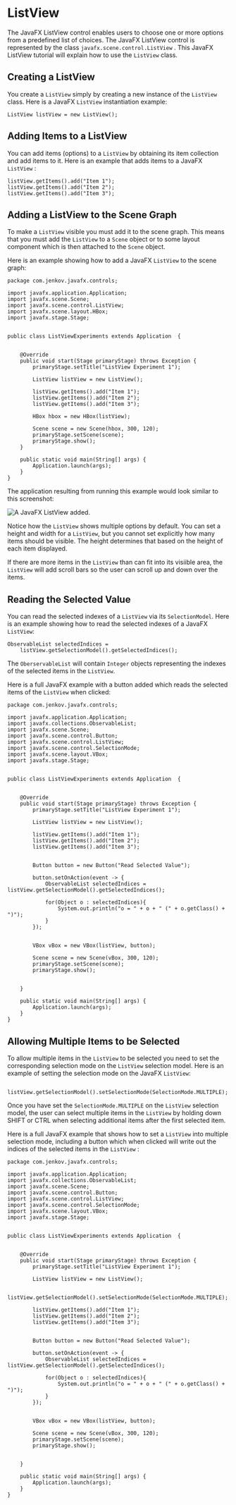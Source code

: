 # ListView

The JavaFX ListView control enables users to choose one or more options from a predefined list of choices. The JavaFX ListView control is represented by the class `javafx.scene.control.ListView` . This JavaFX ListView tutorial will explain how to use the `ListView` class.

## Creating a ListView

You create a `ListView` simply by creating a new instance of the `ListView` class. Here is a JavaFX `ListView` instantiation example:

```
ListView listView = new ListView();
```

## Adding Items to a ListView

You can add items (options) to a `ListView` by obtaining its item collection and add items to it. Here is an example that adds items to a JavaFX `ListView` :

```
listView.getItems().add("Item 1");
listView.getItems().add("Item 2");
listView.getItems().add("Item 3");
```

## Adding a ListView to the Scene Graph

To make a `ListView` visible you must add it to the scene graph. This means that you must add the `ListView` to a `Scene` object or to some layout component which is then attached to the `Scene` object.

Here is an example showing how to add a JavaFX `ListView` to the scene graph:

```
package com.jenkov.javafx.controls;

import javafx.application.Application;
import javafx.scene.Scene;
import javafx.scene.control.ListView;
import javafx.scene.layout.HBox;
import javafx.stage.Stage;


public class ListViewExperiments extends Application  {


    @Override
    public void start(Stage primaryStage) throws Exception {
        primaryStage.setTitle("ListView Experiment 1");

        ListView listView = new ListView();

        listView.getItems().add("Item 1");
        listView.getItems().add("Item 2");
        listView.getItems().add("Item 3");

        HBox hbox = new HBox(listView);

        Scene scene = new Scene(hbox, 300, 120);
        primaryStage.setScene(scene);
        primaryStage.show();
    }

    public static void main(String[] args) {
        Application.launch(args);
    }
}
```

The application resulting from running this example would look similar to this screenshot:

![A JavaFX ListView added.](http://tutorials.jenkov.com/images/java-javafx/javafx-listview-1.png)

Notice how the `ListView` shows multiple options by default. You can set a height and width for a `ListView`, but you cannot set explicitly how many items should be visible. The height determines that based on the height of each item displayed.

If there are more items in the `ListView` than can fit into its visiible area, the `ListView` will add scroll bars so the user can scroll up and down over the items.

## Reading the Selected Value

You can read the selected indexes of a `ListView` via its `SelectionModel`. Here is an example showing how to read the selected indexes of a JavaFX `ListView`:

```
ObservableList selectedIndices =
    listView.getSelectionModel().getSelectedIndices();
```

The `OberservableList` will contain `Integer` objects representing the indexes of the selected items in the `ListView`.

Here is a full JavaFX example with a button added which reads the selected items of the `ListView` when clicked:

```
package com.jenkov.javafx.controls;

import javafx.application.Application;
import javafx.collections.ObservableList;
import javafx.scene.Scene;
import javafx.scene.control.Button;
import javafx.scene.control.ListView;
import javafx.scene.control.SelectionMode;
import javafx.scene.layout.VBox;
import javafx.stage.Stage;


public class ListViewExperiments extends Application  {


    @Override
    public void start(Stage primaryStage) throws Exception {
        primaryStage.setTitle("ListView Experiment 1");

        ListView listView = new ListView();

        listView.getItems().add("Item 1");
        listView.getItems().add("Item 2");
        listView.getItems().add("Item 3");


        Button button = new Button("Read Selected Value");

        button.setOnAction(event -> {
            ObservableList selectedIndices = listView.getSelectionModel().getSelectedIndices();

            for(Object o : selectedIndices){
                System.out.println("o = " + o + " (" + o.getClass() + ")");
            }
        });


        VBox vBox = new VBox(listView, button);

        Scene scene = new Scene(vBox, 300, 120);
        primaryStage.setScene(scene);
        primaryStage.show();


    }

    public static void main(String[] args) {
        Application.launch(args);
    }
}
```

## Allowing Multiple Items to be Selected

To allow multiple items in the `ListView` to be selected you need to set the corresponding selection mode on the `ListView` selection model. Here is an example of setting the selection mode on the JavaFX `ListView`:

```
 listView.getSelectionModel().setSelectionMode(SelectionMode.MULTIPLE);
```

Once you have set the `SelectionMode.MULTIPLE` on the `ListView` selection model, the user can select multiple items in the `ListView` by holding down SHIFT or CTRL when selecting additional items after the first selected item.

Here is a full JavaFX example that shows how to set a `ListView` into multiple selection mode, including a button which when clicked will write out the indices of the selected items in the `ListView` :

```
package com.jenkov.javafx.controls;

import javafx.application.Application;
import javafx.collections.ObservableList;
import javafx.scene.Scene;
import javafx.scene.control.Button;
import javafx.scene.control.ListView;
import javafx.scene.control.SelectionMode;
import javafx.scene.layout.VBox;
import javafx.stage.Stage;


public class ListViewExperiments extends Application  {


    @Override
    public void start(Stage primaryStage) throws Exception {
        primaryStage.setTitle("ListView Experiment 1");

        ListView listView = new ListView();

        listView.getSelectionModel().setSelectionMode(SelectionMode.MULTIPLE);

        listView.getItems().add("Item 1");
        listView.getItems().add("Item 2");
        listView.getItems().add("Item 3");


        Button button = new Button("Read Selected Value");

        button.setOnAction(event -> {
            ObservableList selectedIndices = listView.getSelectionModel().getSelectedIndices();

            for(Object o : selectedIndices){
                System.out.println("o = " + o + " (" + o.getClass() + ")");
            }
        });


        VBox vBox = new VBox(listView, button);

        Scene scene = new Scene(vBox, 300, 120);
        primaryStage.setScene(scene);
        primaryStage.show();


    }

    public static void main(String[] args) {
        Application.launch(args);
    }
}
```
